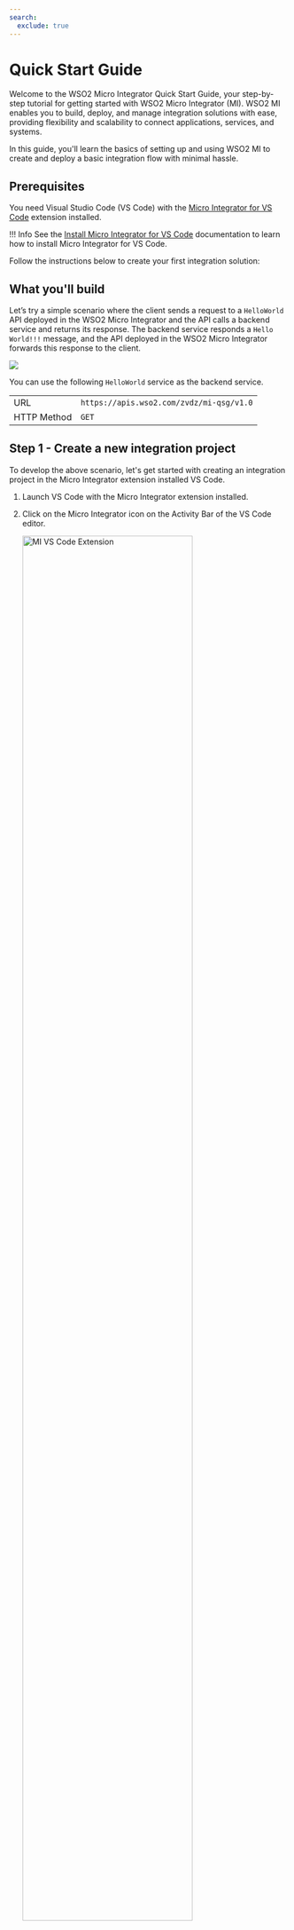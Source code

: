 ```yaml
---
search:
  exclude: true
---
```


# Quick Start Guide

Welcome to the WSO2 Micro Integrator Quick Start Guide, your step-by-step tutorial for getting started with WSO2 Micro Integrator (MI). WSO2 MI enables you to build, deploy, and manage integration solutions with ease, providing flexibility and scalability to connect applications, services, and systems.

In this guide, you'll learn the basics of setting up and using WSO2 MI to create and deploy a basic integration flow with minimal hassle.

## Prerequisites

You need Visual Studio Code (VS Code) with the <a target="_blank" href="https://marketplace.visualstudio.com/items?itemName=WSO2.micro-integrator">Micro Integrator for VS Code</a> extension installed.

!!! Info
    See the [Install Micro Integrator for VS Code]({{base_path}}/develop/mi-for-vscode/install-wso2-mi-for-vscode) documentation to learn how to install Micro Integrator for VS Code.

Follow the instructions below to create your first integration solution:

## What you'll build

Let’s try a simple scenario where the client sends a request to a `HelloWorld` API deployed in the WSO2 Micro Integrator and the API calls a backend service and returns its response. The backend service responds a `Hello World!!!` message, and the API deployed in the WSO2 Micro Integrator forwards this response to the client.

<a href="{{base_path}}/assets/img/integrate/quick-start-guide/mi-quick-start-guide.gif"><img src="{{base_path}}/assets/img/integrate/quick-start-guide/mi-quick-start-guide.gif"></a>

You can use the following `HelloWorld` service as the backend service.

<table>
    <tr>
        <td>URL</td>
        <td>
            <code>https://apis.wso2.com/zvdz/mi-qsg/v1.0</code>
        </td>
    </tr>
    <tr>
        <td>HTTP Method</td>
        <td>
            <code>GET</code> 
        </td>
    </tr>
</table>

## Step 1 - Create a new integration project

To develop the above scenario, let's get started with creating an integration project in the Micro Integrator extension installed VS Code.

1. Launch VS Code with the Micro Integrator extension installed.

2. Click on the Micro Integrator icon on the Activity Bar of the VS Code editor.

    <a href="{{base_path}}/assets/img/develop/mi-for-vscode/mi-vscode-extension.png"><img src="{{base_path}}/assets/img/develop/mi-for-vscode/mi-vscode-extension.png" alt="MI VS Code Extension" width="80%"></a>

3. Click **Create New Project** on **Micro Integrator Project Explorer**. For more options for creating a new integration project, see [Create an Integration Project]({{base_path}}/develop/create-integration-project).

4. In the **Project Creation Form**, enter `HelloWorld` as the **Project Name**.

5. Ensure `4.5.0` is selected as the **Micro Integrator runtime version**.

6. Provide a location for the integration project under **Project Directory**.

    <a href="{{base_path}}/assets/img/develop/mi-for-vscode/qsg/new-project.png"><img src="{{base_path}}/assets/img/develop/mi-for-vscode/qsg/new-project.png" alt="Create New Project" width="80%"></a>

7. Click **Create**.

   Once you click **Create**, the **Add Artifact** pane will be opened.

!!! note
    You need the following to work with the MI for VS Code extension.

    - Java Development Kit (JDK) version 21
    - WSO2 Micro Integrator (MI) 4.5.0 runtime

    If you don't have them installed on your local machine, these will be automatically prompted for downloading and configured by the Micro Integrator for VS Code extension during the project creation step:

    1. Click **Download Java & MI** to download and set up Java and MI runtime.

        <a href="{{base_path}}/assets/img/develop/mi-for-vscode/qsg/download-java-and-mi.png"><img src="{{base_path}}/assets/img/develop/mi-for-vscode/qsg/download-java-and-mi.png" alt="Download Java and MI" width="80%"></a>

        !!! info
            If a different JDK or WSO2 MI version is installed on your local machine, you'll be prompted to download the required versions. 

            1. Click **Download** to install the required JDK or/and MI version(s).
            2. Once the download is complete, configure the Java Home or/and MI Home paths by clicking **Select Java Home** or/and **Select MI Path**, respectively.

            If the required JDK and WSO2 MI versions are already installed, you can directly configure the Java Home and MI Home paths in this step by clicking **Select Java Home** and **Select MI Path**, respectively.

        Once the process is complete, a window reload will be required, and you will be prompted with the following message:

        <a href="{{base_path}}/assets/img/develop/mi-for-vscode/qsg/reload-window.png"><img src="{{base_path}}/assets/img/develop/mi-for-vscode/qsg/reload-window.png" alt="Reload Window" width="80%"></a>

    2. Click **Reload Window**.

## Step 2 - Create an API

Now the integration project is ready to add an API. In this scenario, the API calls a backend service and responds to the client. First, let's create an API.

1. In the **Add Artifact** interface, under **Create an Integration**, click on **API**. This opens the **API Form**.

2. Enter `HelloWorldAPI` as the API **Name**. The API **Context** field will be automatically populated with the same value.

    <a href="{{base_path}}/assets/img/develop/mi-for-vscode/qsg/new-api.png"><img src="{{base_path}}/assets/img/develop/mi-for-vscode/qsg/new-api.png" alt="Create New API" width="80%"></a>

3. Click **Create**.

Once you create the API, a default resource will be automatically generated. You can see this default resource listed in the **Service Designer** under **Available resources**. You'll use this resource in this tutorial.

## Step 3 - Design the integration

Now it's time to design your API. This is the underlying logic that's executed behind the scenes when an API request is made. In this scenario first, you need to call the backend service. For that, you have to add an [HTTP connection]({{base_path}}/reference/connectors/http-connector/http-connector-overview). Follow the below steps to create an HTTPS connection.

1. Open the **Resource View** of the API resource by clicking the `GET` resource under **Available resources** on **Service Designer**.

    <a href="{{base_path}}/assets/img/develop/mi-for-vscode/qsg/get-resource.png"><img src="{{base_path}}/assets/img/develop/mi-for-vscode/qsg/get-resource.png" alt="Add new connection" width="80%"></a>

2. Once you open the **Resource View**, click on the **+** icon on the canvas to open the palette.

    <a href="{{base_path}}/assets/img/develop/mi-for-vscode/qsg/open-palette.png"><img src="{{base_path}}/assets/img/develop/mi-for-vscode/qsg/open-palette.png" alt="Add new connection" width="80%"></a>

3. Under **Mediators** > **HTTP** select the **GET** operation .

    <a href="{{base_path}}/assets/img/develop/mi-for-vscode/qsg/add-get-operation.png"><img src="{{base_path}}/assets/img/develop/mi-for-vscode/qsg/add-get-operation.png" alt="Add new connection" width="80%"></a>

4. In the **Add Get** pane that appears, click **Add new connection**.

    <a href="{{base_path}}/assets/img/develop/mi-for-vscode/qsg/add-new-connection.png"><img src="{{base_path}}/assets/img/develop/mi-for-vscode/qsg/add-new-connection.png" alt="Add new connection" width="40%"></a>

5. Under **Add New Connection**, select **HTTPS**.

6. Specify the following values:

    | Property            | Value                   |
    |---------------------|-------------------------|
    | **Connection Name** | `HelloWorldConn`        |
    | **Base URL**        | `https://apis.wso2.com` |

    <a href="{{base_path}}/assets/img/develop/mi-for-vscode/qsg/hello-world-connection.png"><img src="{{base_path}}/assets/img/develop/mi-for-vscode/qsg/hello-world-connection.png" alt="Add new connection" width="80%"></a>

7. Click **Add**.

    You'll be directed to the **Add Get** pane again.

8. Enter `/zvdz/mi-qsg/v1.0` as the **Relative Path**.

    <a href="{{base_path}}/assets/img/develop/mi-for-vscode/qsg/add-get.png"><img src="{{base_path}}/assets/img/develop/mi-for-vscode/qsg/add-get.png" alt="Add new connection" width="40%"></a>

9. Click **Submit**.

    Now let's add a [Respond Mediator]({{base_path}}/reference/mediators/respond-mediator) to respond the message to the client.

10. Click on the **+** icon placed just after the HTTPS GET operation to open the palette.

11. Select **Respond** mediator under **Mediators**.

12. Click **Add**.

    <a href="{{base_path}}/assets/img/develop/mi-for-vscode/qsg/design-api.gif"><img src="{{base_path}}/assets/img/develop/mi-for-vscode/qsg/design-api.gif" alt="Design API" width="80%"></a>

Following is what you'll see in the **Source View** of the VS Code.

!!! info
    You can view the source view by clicking on the **Show Source** (`</>`) icon located in the top right corner of the VS Code.

```xml
<?xml version="1.0" encoding="UTF-8"?>
<api context="/helloworldapi" name="HelloWorldAPI" xmlns="http://ws.apache.org/ns/synapse">
    <resource methods="GET" uri-template="/">
        <inSequence>
            <http.get configKey="HelloWorldConn">
                <relativePath>/zvdz/mi-qsg/v1.0</relativePath>
                <headers>[]</headers>
                <forceScAccepted>false</forceScAccepted>
                <disableChunking>false</disableChunking>
                <forceHttp10>false</forceHttp10>
                <noKeepAlive>false</noKeepAlive>
                <responseVariable>http_get_1</responseVariable>
                <overwriteBody>true</overwriteBody>
            </http.get>
            <respond/>
        </inSequence>
        <faultSequence>
        </faultSequence>
    </resource>
</api>
```

## Step 4 - Run the integration artifacts

Now that you have developed an integration using the Micro Integrator for the Visual Studio Code plugin, it's time to deploy the integration to the Micro Integrator server runtime.

Click the **Build and Run** icon located in the top right corner of VS Code.

<a href="{{base_path}}/assets/img/develop/mi-for-vscode/qsg/build-and-run-project.png"><img src="{{base_path}}/assets/img/develop/mi-for-vscode/qsg/build-and-run-project.png" alt="Build and run" width="80%"></a>

## Step 5 - Test the integration service

Now, let's test the integration service. For that, you can use the inbuilt try-it functionality in the MI for VS Code extension.

When you run the integration artifact as in [Step 4](#step-4-run-the-integration-artifacts), the **Runtime Services** interface is opened up. You can see all the available services.

Select `HelloWorldAPI` that you have developed and test the resource.

<a href="{{base_path}}/assets/img/develop/mi-for-vscode/qsg/test-api.gif"><img src="{{base_path}}/assets/img/develop/mi-for-vscode/qsg/test-api.gif" alt="Test API" width="80%"></a>

Congratulations!
Now, you have created your first integration service.

Additionally, you can use the [Integration Control Plane (ICP)]({{base_path}}/observe-and-manage/working-with-integration-control-plane) to observe details of the deployed artifacts.

## What's next?

Try more [tutorials and examples]({{base_path}}/learn/learn-overview/).

